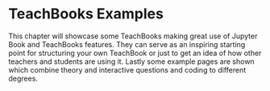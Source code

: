 # TeachBooks Examples

This chapter will showcase some TeachBooks making great use of Jupyter Book and TeachBooks features. They can serve as an inspiring starting point for structuring your own TeachBook or just to get an idea of how other teachers and students are using it. Lastly some example pages are shown which combine theory and interactive questions and coding to different degrees. 




